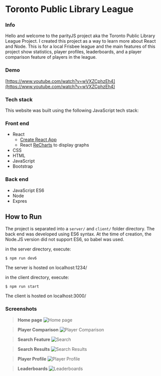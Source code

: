 # Toronto Public Library League

### __Info__

Hello and welcome to the parityJS project aka the Toronto Public Library League Project. I created this project as a way to learn more about React and Node. This is for a local Frisbee league and the main features of this project show statistics, player profiles, leaderboards, and a player comparison feature of players in the league.

### __Demo__
[https://www.youtube.com/watch?v=wVXZCphzEh4](https://www.youtube.com/watch?v=wVXZCphzEh4)

### __Tech stack__

This website was built using the following JavaScript tech stack:

### __Front end__

- React 
    - [Create React App](https://github.com/facebook/create-react-appA)
    - React [ReCharts](https://github.com/recharts/recharts) to display graphs
- CSS
- HTML
- JavaScript
- Bootstrap

### __Back end__

- JavaScript ES6
- Node
- Expres

## How to Run

The project is separated into a `server/` and `client/` folder directory.
The back end was developed using ES6 syntax. At the time of creation, the Node.JS version did not support ES6, so babel was used.

in the server directory, execute:

    $ npm run dev6

The server is hosted on localhost:1234/

in the client directory, execute:

    $ npm run start

The client is hosted on localhost:3000/


### __Screenshots__

> __Home page__
![Home page](docs/screenshots/home_page.png)

> __Player Comparison__
![Player Comparison](docs/screenshots/player_compare.png)

> __Search Feature__
![Search](docs/screenshots/search_feature.png)

> __Search Results__
![Search Results](docs/screenshots/search_results.png)

> __Player Profile__
![Player Profile](docs/screenshots/player_profile.png)

> __Leaderboards__
![Leaderboards](docs/screenshots/leaderboards.png)